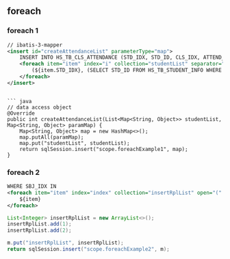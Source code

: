 ## foreach

### foreach 1

``` xml
// ibatis-3-mapper
<insert id="createAttendanceList" parameterType="map">
	INSERT INTO HS_TB_CLS_ATTENDANCE (STD_IDX, STD_ID, CLS_IDX, ATTEND_DATE, ATTEND_YN, CLS_SEQ, REMARK, INS_UID, UPD_UID, INS_DATE, UPD_DATE, DEL_FLAG) VALUES 
	<foreach item="item" index="i" collection="studentList" separator=",">
		(${item.STD_IDX}, (SELECT STD_ID FROM HS_TB_STUDENT_INFO WHERE STD_IDX = ${item.STD_IDX} AND IFNULL(DEL_FLAG,'N') = 'N'), ${clsIdx}, #{attendDate}, 'A', ${clsSeq}, '', #{insUid}, #{updUid}, NOW(3), NOW(3), 'N')
	</foreach>
</insert>
```

```

``` java
// data access object
@Override
public int createAttendanceList(List<Map<String, Object>> studentList, Map<String, Object> paramMap) {
	Map<String, Object> map = new HashMap<>();
	map.putAll(paramMap);
	map.put("studentList", studentList);
	return sqlSession.insert("scope.foreachExample1", map);
}
```

### foreach 2

``` xml
WHERE SBJ_IDX IN
<foreach item="item" index="index" collection="insertRplList" open="(" separator="," close=")">
	${item}
</foreach>
```

``` java
List<Integer> insertRplList = new ArrayList<>();
insertRplList.add(1);
insertRplList.add(2);

m.put("insertRplList", insertRplList);
return sqlSession.insert("scope.foreachExample2", m);

```